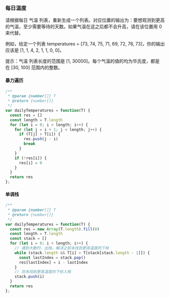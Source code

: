 ### 每日温度

请根据每日 气温 列表，重新生成一个列表。对应位置的输出为：要想观测到更高的气温，至少需要等待的天数。如果气温在这之后都不会升高，请在该位置用 0 来代替。

例如，给定一个列表 temperatures = [73, 74, 75, 71, 69, 72, 76, 73]，你的输出应该是 [1, 1, 4, 2, 1, 1, 0, 0]。

提示：气温 列表长度的范围是 [1, 30000]。每个气温的值的均为华氏度，都是在 [30, 100] 范围内的整数。

#### 暴力遍历
```javascript
/**
 * @param {number[]} T
 * @return {number[]}
 */
var dailyTemperatures = function(T) {
  const res = []
  const length = T.length
  for (let i = 0; i < length; i++) {
    for (let j = i + 1; j < length; j++) {
      if (T[j] > T[i]) {
        res.push(j - i)
        break
      }
    }
    if (!res[i]) {
      res[i] = 0
    }
  }
  return res
};
```

#### 单调栈
```javascript
/**
 * @param {number[]} T
 * @return {number[]}
 */
var dailyTemperatures = function(T) {
  const res = new Array(T.length).fill(0)
  const length = T.length
  const stack = []
  for (let i = 0; i < length; i++) {
    // 遇到大数时，出栈，解决之前未找到更高温度的下标
    while (stack.length && T[i] > T[stack[stack.length - 1]]) {
      const lastIndex = stack.pop()
      res[lastIndex] = i - lastIndex
    }
    // 将未找到更高温度的下标入栈
    stack.push(i)
  }
  return res
};
```
